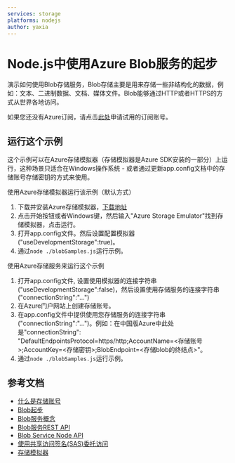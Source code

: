 ```yaml
---
services: storage
platforms: nodejs
author: yaxia
---
```


# Node.js中使用Azure Blob服务的起步 

演示如何使用Blob存储服务，Blob存储主要是用来存储一些非结构化的数据，例如：文本、二进制数据、文档、媒体文件。Blob能够通过HTTP或者HTTPS的方式从世界各地访问。

如果您还没有Azure订阅，请点击[此处](/pricing/1rmb-trial)申请试用的订阅账号。


## 运行这个示例

这个示例可以在Azure存储模拟器（存储模拟器是Azure SDK安装的一部分）上运行，这种场景只适合在Windows操作系统 - 或者通过更新app.config文档中的存储账号存储密钥的方式来使用。 
   
使用Azure存储模拟器运行该示例（默认方式）

1. 下载并安装Azure存储模拟器，[下载地址](/downloads) 
2. 点击开始按钮或者Windows键，然后输入"Azure Storage Emulator"找到存储模拟器，点击运行。
3. 打开app.config文件。然后设置配置模拟器("useDevelopmentStorage":true)。
4. 通过`node ./blobSamples.js`运行示例。

使用Azure存储服务来运行这个示例

1. 打开app.config文件, 设置使用模拟器的连接字符串("useDevelopmentStorage":false)，然后设置使用存储服务的连接字符串("connectionString":"...")
2. 在Azure门户网站上创建存储账号。
3. 在app.config文件中提供使用您存储服务的连接字符串("connectionString":"...")。例如：在中国版Azure中此处是"connectionString": "DefaultEndpointsProtocol=https/http;AccountName=<存储账号>;AccountKey=<存储密钥>;BlobEndpoint=<存储blob的终结点>"。
4. 通过`node ./blobSamples.js`运行示例。

## 参考文档

- [什么是存储账号](/documentation/articles/storage-create-storage-account)
- [Blob起步](/documentation/articles/storage-nodejs-how-to-use-blob-storage/)
- [Blob服务概念](https://msdn.microsoft.com/zh-cn/library/dd179376.aspx) 
- [Blob服务REST API](http://msdn.microsoft.com/zh-cn/library/dd135733.aspx)
- [Blob Service Node API](http://azure.github.io/azure-storage-node/BlobService.html)
- [使用共享访问签名(SAS)委托访问](/documentation/articles/storage-dotnet-shared-access-signature-part-1)
- [存储模拟器](/documentation/articles/storage-use-emulator)

